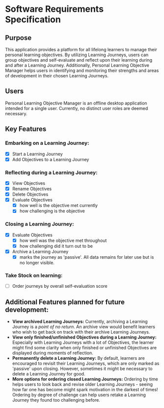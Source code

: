 # Software Requirements Specification

## Purpose

This application provides a platform for all lifelong learners to manage their personal learning objectives. By utilizing Learning Journeys, users can group objectives and self-evaluate and reflect upon their learning during and after a Learning Journey. Additionally, Personal Learning Objective Manager helps users in identifying and monitoring their strengths and areas of development in their chosen Learning Journeys.

## Users

Personal Learning Objective Manager is an offline desktop application intended for a single user. Currently, no distinct user roles are deemed necessary.

## Key Features

### **Embarking on a Learning Journey:**
- [x] Start a Learning Journey
- [x] Add Objectives to a Learning Journey

### **Reflecting during a Learning Journey:**
- [x] View Objectives
- [x] Rename Objectives
- [x] Delete Objectives
- [x] Evaluate Objectives
    - [x] how well is the objective met currently
    - [x] how challenging is the objective

### **Closing a Learning Journey:**
- [x] Evaluate Objectives
    - [x] how well was the objective met throughout
    - [x] how challenging did it turn out to be
- [x] Archive a Learning Journey
    - [x] marks the journey as 'passive'. All data remains for later use but is no longer visible.

### **Take Stock on learning:**
- [ ] Order journeys by overall self-evaluation score

## Additional Features planned for future development:

- **View archived Learning Journeys:** Currently, archiving a Learning Journey is a *point of no return*. An archive view would benefit learners who wish to get back on track with their archive Learning Journeys.
- **View only finished/unfinished Objectives during a Learning Journey:** Especially with Learning Journeys with a lot of Objectives, the learner might find some clarity when only finished or unfinished Objectives are displayed during moments of reflection.
- **Permanently delete a Learning Journey:** By default, learners are encouraged to revisit their Learning Journeys, which are only marked as 'passive' upon closing. However, sometimes it might be necessary to delete a Learning Journey for good.
- **More options for ordering closed Learning Journeys:** Ordering by time helps users to look back and revise older Learning Journeys - seeing how far one has become might spark motivation in the darkest of times! Ordering by degree of challenge can help users retake a Learning Journey they found too challenging before.